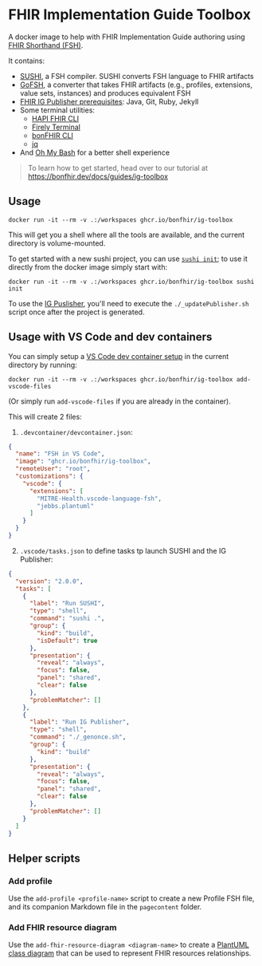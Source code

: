 # FHIR Implementation Guide Toolbox

A docker image to help with FHIR Implementation Guide authoring using [FHIR Shorthand (FSH)](https://hl7.org/fhir/uv/shorthand/).

It contains:

- [SUSHI](https://fshschool.org/docs/sushi/), a FSH compiler. SUSHI converts FSH language to FHIR artifacts
- [GoFSH](https://fshschool.org/docs/gofsh/), a converter that takes FHIR artifacts (e.g., profiles, extensions, value sets, instances) and produces equivalent FSH
- [FHIR IG Publisher prerequisites](https://confluence.hl7.org/display/FHIR/IG+Publisher+Documentation): Java, Git, Ruby, Jekyll
- Some terminal utilities:
  - [HAPI FHIR CLI](https://hapifhir.io/hapi-fhir/docs/tools/hapi_fhir_cli.html)
  - [Firely Terminal](https://docs.fire.ly/projects/Firely-Terminal/index.html)
  - [bonFHIR CLI](https://bonfhir.dev/packages/cli)
  - [jq](https://github.com/jqlang/jq)
- And [Oh My Bash](https://ohmybash.nntoan.com/) for a better shell experience

> To learn how to get started, head over to our tutorial at https://bonfhir.dev/docs/guides/ig-toolbox

## Usage

```shell
docker run -it --rm -v .:/workspaces ghcr.io/bonfhir/ig-toolbox
```

This will get you a shell where all the tools are available, and the current directory is volume-mounted.

To get started with a new sushi project, you can use [`sushi init`](https://fshschool.org/docs/sushi/project/#initializing-a-sushi-project); to use it directly from the docker image simply start with:

```shell
docker run -it --rm -v .:/workspaces ghcr.io/bonfhir/ig-toolbox sushi init
```

To use the [IG Puslisher](https://confluence.hl7.org/display/FHIR/IG+Publisher+Documentation), you'll need to execute the `./_updatePublisher.sh` script once after the project is generated.

## Usage with VS Code and dev containers

You can simply setup a [VS Code dev container setup](https://code.visualstudio.com/docs/devcontainers/containers) in the current directory by running:

```shell
docker run -it --rm -v .:/workspaces ghcr.io/bonfhir/ig-toolbox add-vscode-files
```

(Or simply run `add-vscode-files` if you are already in the container).

This will create 2 files:

1. `.devcontainer/devcontainer.json`:

```json
{
  "name": "FSH in VS Code",
  "image": "ghcr.io/bonfhir/ig-toolbox",
  "remoteUser": "root",
  "customizations": {
    "vscode": {
      "extensions": [
        "MITRE-Health.vscode-language-fsh",
        "jebbs.plantuml"
      ]
    }
  }
}
```

2. `.vscode/tasks.json` to define tasks tp launch SUSHI and the IG Publisher:

```json
{
  "version": "2.0.0",
  "tasks": [
    {
      "label": "Run SUSHI",
      "type": "shell",
      "command": "sushi .",
      "group": {
        "kind": "build",
        "isDefault": true
      },
      "presentation": {
        "reveal": "always",
        "focus": false,
        "panel": "shared",
        "clear": false
      },
      "problemMatcher": []
    },
    {
      "label": "Run IG Publisher",
      "type": "shell",
      "command": "./_genonce.sh",
      "group": {
        "kind": "build"
      },
      "presentation": {
        "reveal": "always",
        "focus": false,
        "panel": "shared",
        "clear": false
      },
      "problemMatcher": []
    }
  ]
}
```

## Helper scripts

### Add profile

Use the `add-profile <profile-name>` script to create a new Profile FSH file, and its companion Markdown file in the `pagecontent` folder.

### Add FHIR resource diagram

Use the `add-fhir-resource-diagram <diagram-name>` to create a [PlantUML class diagram](https://plantuml.com/) that can be used to represent FHIR resources relationships.
